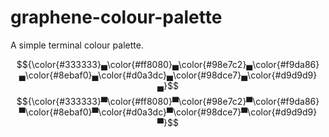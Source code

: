 # graphene-colour-palette
A simple terminal colour palette.

$${\color{#333333}▄\color{#ff8080}▄\color{#98e7c2}▄\color{#f9da86}▄\color{#8ebaf0}▄\color{#d0a3dc}▄\color{#98dce7}▄\color{#d9d9d9}▄}$$
$${\color{#333333}▀\color{#ff8080}▀\color{#98e7c2}▀\color{#f9da86}▀\color{#8ebaf0}▀\color{#d0a3dc}▀\color{#98dce7}▀\color{#d9d9d9}▀}$$
